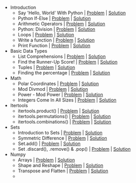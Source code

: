 - Introduction
  - Say 'Hello, World' With Python | [Problem](https://www.hackerrank.com/challenges/py-hello-world/problem) | [Solution](https://github.com/PrasadHonrao/HackerRank/blob/master/python/introduction/say-hello-world-with-python/say-hello-world-with-python.py)
  - Python If-Else | [Problem](https://www.hackerrank.com/challenges/py-if-else/problem) | [Solution](https://github.com/PrasadHonrao/HackerRank/blob/master/python/introduction/python-if-else/python-if-else.py)
  - Arithmetic Operators | [Problem](https://www.hackerrank.com/challenges/python-arithmetic-operators/problem) | [Solution](https://github.com/PrasadHonrao/HackerRank/blob/master/python/introduction/arithmetic-operators/arithmetic-operators.py)
  - Python: Division | [Problem](https://www.hackerrank.com/challenges/python-division/problem) | [Solution](https://github.com/PrasadHonrao/HackerRank/blob/master/python/introduction/python-division/python-division.py)
  - Loops | [Problem](https://www.hackerrank.com/challenges/python-loops/problem) | [Solution](https://github.com/PrasadHonrao/HackerRank/blob/master/python/introduction/loops/loops.py)
  - Write a function | [Problem](https://www.hackerrank.com/challenges/write-a-function/problem) | [Solution](https://github.com/PrasadHonrao/HackerRank/blob/master/python/introduction/write-a-function/write-a-function.py)
  - Print Function | [Problem](https://www.hackerrank.com/challenges/python-print/problem) | [Solution](https://github.com/PrasadHonrao/HackerRank/blob/master/python/introduction/print-function/print-function.py)
- Basic Data Types
  - List Comprehensions | [Problem](https://www.hackerrank.com/challenges/list-comprehensions/problem) | [Solution](https://github.com/PrasadHonrao/HackerRank/blob/master/python/basic-data-types/list-comprehensions/list-comprehensions.py)
  - Find the Runner-Up Score! | [Problem](https://www.hackerrank.com/challenges/find-second-maximum-number-in-a-list/problem) | [Solution](https://github.com/PrasadHonrao/HackerRank/blob/master/python/basic-data-types/find-the-runner-up-score/find-the-runner-up-score.py)
  - Tuples | [Problem](https://www.hackerrank.com/challenges/python-tuples/problem) | [Solution](https://github.com/PrasadHonrao/HackerRank/blob/master/python/basic-data-types/tuples/tuples.py)
  - Finding the percentage | [Problem](https://www.hackerrank.com/challenges/finding-the-percentage/problem) | [Solution](https://github.com/PrasadHonrao/HackerRank/blob/master/python/basic-data-types/finding-the-percentage/finding-the-percentage.py)
- Math
  - Polar Coordinates | [Problem](https://www.hackerrank.com/challenges/polar-coordinates/problem) | [Solution](https://github.com/PrasadHonrao/HackerRank/blob/master/python/math/polar-coordinates/polar-coordinates.py)
  - Mod Divmod | [Problem](https://www.hackerrank.com/challenges/python-mod-divmod/problem) | [Solution](https://github.com/PrasadHonrao/HackerRank/blob/master/python/math/mod-divmod/mod-divmod.py)
  - Power - Mod Power | [Problem](https://www.hackerrank.com/challenges/python-power-mod-power/problem) | [Solution](https://github.com/PrasadHonrao/HackerRank/blob/master/python/math/power-mod-power/power-mod-power.py)
  - Integers Come In All Sizes | [Problem](https://www.hackerrank.com/challenges/python-integers-come-in-all-sizes/problem) | [Solution](https://github.com/PrasadHonrao/HackerRank/blob/master/python/math/integers-come-in-all-sizes/integers-come-in-all-sizes.py)
- Itertools
  - itertools.product() | [Problem](https://www.hackerrank.com/challenges/itertools-product/submissions/code/49172373) | [Solution](https://github.com/PrasadHonrao/HackerRank/blob/master/python/itertools/itertools-product/itertools-product.py)
  - itertools.permutations() | [Problem](https://www.hackerrank.com/challenges/itertools-permutations/problem) | [Solution](https://github.com/PrasadHonrao/HackerRank/blob/master/python/itertools/itertools-permutations/itertools-permutations.py)
  - itertools.combinations() | [Problem](https://www.hackerrank.com/challenges/itertools-combinations/problem) | [Solution](https://github.com/PrasadHonrao/HackerRank/blob/master/python/itertools/itertools-combinations/itertools-combinations.py)
- Sets
  - Introduction to Sets | [Problem](https://www.hackerrank.com/challenges/py-introduction-to-sets/problem) | [Solution](https://github.com/PrasadHonrao/HackerRank/blob/master/python/sets/introduction-to-sets/introduction-to-sets.py)
  - Symmetric Difference | [Problem](https://www.hackerrank.com/challenges/symmetric-difference/problem) | [Solution](https://github.com/PrasadHonrao/HackerRank/blob/master/python/sets/symmetric-difference/symmetric-difference.py)
  - Set.add() | [Problem](https://www.hackerrank.com/challenges/py-set-add/problem) | [Solution](https://github.com/PrasadHonrao/HackerRank/blob/master/python/sets/set-add/set-add.py)
  - Set .discard(), .remove() & .pop() | [Problem](https://www.hackerrank.com/challenges/py-set-discard-remove-pop/problem) | [Solution](https://github.com/PrasadHonrao/HackerRank/blob/master/python/sets/set-discard-remove-pop/set-discard-remove-pop.py)
- Numpy
  - Arrays | [Problem](https://www.hackerrank.com/challenges/np-arrays/problem) | [Solution](https://github.com/PrasadHonrao/HackerRank/blob/master/python/numpy/arrays/arrays.py)
  - Shape and Reshape | [Problem](https://www.hackerrank.com/challenges/np-shape-reshape/problem) | [Solution](https://github.com/PrasadHonrao/HackerRank/blob/master/python/numpy/shape-and-reshape/shape-and-reshape.py)
  - Transpose and Flatten | [Problem](https://www.hackerrank.com/challenges/np-transpose-and-flatten/problem) | [Solution](https://github.com/PrasadHonrao/HackerRank/blob/master/python/numpy/transpose-and-flatten/transpose-and-flatten.py)
  - 